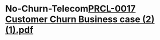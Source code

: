 # No-Churn-Telecom[PRCL-0017 Customer Churn Business case (2) (1).pdf](https://github.com/5HR33HARI/No-Churn-Telecom/files/10830377/Customer.Churn.Business.case.pdf)
